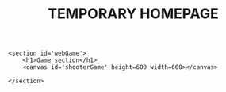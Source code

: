 <!DOCTYPE html>
<head>
    <meta charset='utf-8'>
    <title>Welcome to Yizo</title> 
    <link rel='stylesheet' href='homepage.css'>
    <script src='shooter.js'></script>

</head>

<body>
    <header>
        <h1>TEMPORARY HOMEPAGE</h1>
    </header>

    <section id='webGame'>
        <h1>Game section</h1>
        <canvas id='shooterGame' height=600 width=600></canvas>

    </section>
</body>

</html>
